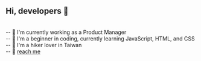 <h2> Hi, developers 👋 </h2>
<br>
-- 🌈 I'm currently working as a Product Manager <br>
-- 🐤 I'm a beginner in coding, currently learning JavaScript, HTML, and CSS <br>
-- 💚 I'm a hiker lover in Taiwan <br>
-- 📮 <a href="mailto:bun.coding@gmail.com">reach me</a>
